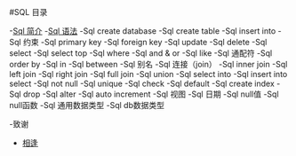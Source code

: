 #SQL 目录

-[Sql 简介](notes/SQL-introduction.md)
-[Sql 语法](notes/SQL-databaseSyntax.md)
-Sql create database
-Sql create table
-Sql insert into
-Sql 约束
-Sql primary key
-Sql foreign key
-Sql update
-Sql delete
-Sql select
-Sql select top
-Sql where
-Sql and & or
-Sql like
-Sql 通配符
-Sql order by
-Sql in
-Sql between
-Sql 别名
-Sql 连接（join）
-Sql inner join
-Sql left join
-Sql right join
-Sql full join
-Sql union
-Sql select into
-Sql insert into select
-Sql not null
-Sql unique
-Sql check
-Sql default
-Sql create index
-Sql drop
-Sql alter
-Sql auto increment
-Sql 视图
-Sql 日期
-Sql null值
-Sql null函数
-Sql 通用数据类型
-Sql db数据类型



-致谢
- [相逢](http://www.xiangjunhong.com)
